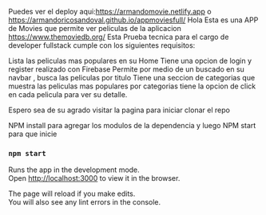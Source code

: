 Puedes ver el deploy aqui:https://armandomovie.netlify.app o https://armandoricosandoval.github.io/appmoviesfull/
Hola Esta es una APP de Movies que permite ver peliculas de la aplicacion https://www.themoviedb.org/ 
Esta Prueba tecnica para el cargo de developer fullstack 
cumple con los siguientes requisitos:

Lista las peliculas mas populares en su Home
Tiene una opcion de login y register realizado con Firebase
Permite por medio de un buscado en su navbar , busca las peliculas por titulo
Tiene una seccion de categorias que muestra las peliculas mas populares por categorias 
tiene la opcion de click en cada pelicula para ver su detalle.

Espero sea de su agrado visitar la pagina 
para iniciar clonar el repo 

NPM install para agregar los modulos de la dependencia y luego NPM start para que inicie

### `npm start`

Runs the app in the development mode.\
Open [http://localhost:3000](http://localhost:3000) to view it in the browser.

The page will reload if you make edits.\
You will also see any lint errors in the console.
